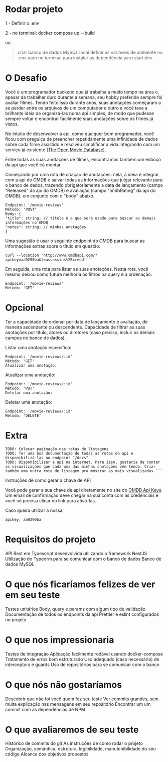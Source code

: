 <h1>Rodar projeto</h1>

1 - Definir o .env

2 - no terminal: docker compose up --build

ou

>criar banco de dados MySQL local 
>definir as variáveis de ambiente no .env
>yarn no terminal para instalar as dependência
>yarn start:dev

<h1>O Desafio</h1>

Você é um programador backend que já trabalha a muito tempo na área e, apesar de trabalhar duro durante a semana, seu hobby preferido sempre foi avaliar filmes. Tendo feito isso durante anos, suas anotações começaram a se perder entre os arquivos de um computador e outro e você teve a brilhante ideia de organizá-las numa api simples, de modo que pudesse sempre voltar e encontrar facilmente suas anotações sobre os filmes já vistos.

No intuito de desenvolver a api, como qualquer bom programador, você ficou com preguiça de preencher repetidamente uma infinidade de dados sobre cada filme assistido e resolveu simplificar a vida integrando com um serviço já existente ([The Open Movie Database](https://www.omdbapi.com/)).

Entre todas as suas anotações de filmes, encontramos também um esboço da api que você irá montar.

Começando por uma rota de criação de anotações: nela, a ideia é integrar com a api do OMDB e salvar todas as informações que julgar relevante para o banco de dados, trazendo obrigatoriamente a data de lançamento (campo "Released" da api do OMDB) e avaliação (campo "imdbRating" da api do OMDB), em conjunto com o "body" abaixo.

    Endpoint: '/movie-reviews'
    Método: 'POST'
    Body: {
    "title": string; // título é o que será usado para buscar as demais informações no OMDB
    "notes": string; // minhas anotações
    } 

Uma sugestão é usar o seguinte endpoint do OMDB para buscar as informações extras sobre o título em questão:

    curl --location 'http://www.omdbapi.com/?apikey=aa9290ba&t=assassins%2Bcreed'```

Em seguida, uma rota para listar as suas anotações. Nesta rota, você mesmo deixou como futura melhoria os filtros na query e a ordenação:

    Endpoint: '/movie-reviews'
    Método: 'GET'
    
    
<h1>Opcional</h1>

Ter a capacidade de ordenar por data de lançamento e avaliação, de maneira ascendente ou descendente.
Capacidade de filtrar as suas anotações por título, atores ou diretores (caso preciso, incluir os demais campos no banco de dados).

Listar uma anotação específica:

    Endpoint: '/movie-reviews/:id'
    Método: 'GET'
    Atualizar uma anotação:
    
Atualizar uma anotação:

    Endpoint: '/movie-reviews/:id'
    Método: 'PUT'
    Deletar uma anotação:
Deletar uma anotação:

    Endpoint: '/movie-reviews/:id'
    Método: 'DELETE'
       
 <h1>Extra</h1>      
    
    TODO: Colocar paginação nas rotas de listagens
    TODO: Ter uma boa documentação de todas as rotas da api e disponibilizá-las no endpoint "/docs"
    TODO: Disponibilizar a api na internet. Para isso, gostaria de contar as visualizações que cada uma das minhas anotações vêm tendo. Criar também uma outra rota de listagem pra mostrar as mais visualizadas.```

Instruções de como gerar a chave de API

Você pode gerar a sua chave de api diretamente no site do [OMDB Api Keys](https://www.omdbapi.com/apikey.aspx). Um email de confirmação deve chegar na sua conta com as credenciais e você só precisa clicar no link para ativá-las.

Caso queira utilizar a nossa:

    apikey: aa9290ba

<h1>Requisitos do projeto</h1>

API Rest em Typescript desenvolvida utilizando o framework NestJS
Utilização do Typeorm para se comunicar com o banco de dados
Banco de dados MySQL

<h1>O que nós ficaríamos felizes de ver em seu teste</h1>

Testes unitários
Body, query e params com algum tipo de validação
Documentação de todos os endpoints da api
Prettier e eslint configurados no projeto

<h1>O que nos impressionaria</h1>

Testes de integração
Aplicação facilmente rodável usando docker-compose
Tratamento de erros bem estruturado
Uso adequado (caso necessário) de interceptors e guards
Uso de repositórios para se comunicar com o banco

<h1>O que nós não gostaríamos</h1>

Descobrir que não foi você quem fez seu teste
Ver commits grandes, sem muita explicação nas mensagens em seu repositório
Encontrar um um commit com as dependências de NPM

<h1>O que avaliaremos de seu teste</h1>

Histórico de commits do git
As instruções de como rodar o projeto
Organização, semântica, estrutura, legibilidade, manutenibilidade do seu código
Alcance dos objetivos propostos
